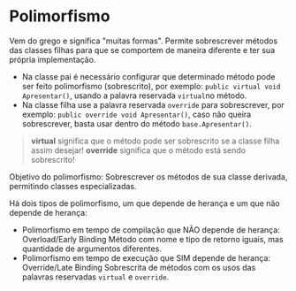 # Polimorfismo

Vem do grego e significa "muitas formas". Permite sobrescrever métodos das classes filhas para que se comportem de maneira diferente e ter sua própria implementação.

- Na classe pai é necessário configurar que determinado método pode ser feito polimorfismo (sobrescrito), por exemplo: `public virtual void Apresentar()`, usando a palavra reservada `virtual`no método.
- Na classe filha use a palavra reservada `override` para sobrescrever, por exemplo: `public override void Apresentar()`, caso não queira sobrescrever, basta usar dentro do método `base.Apresentar()`.

> **virtual** significa que o método pode ser sobrescrito se a classe filha assim desejar!
> **override** significa que o método está sendo sobrescrito!

Objetivo do polimorfismo: Sobrescrever os métodos de sua classe derivada, permitindo classes especializadas.

Há dois tipos de polimorfismo, um que depende de herança e um que não depende de herança:

- Polimorfismo em tempo de compilação que NÃO depende de herança: Overload/Early Binding
Método com nome e tipo de retorno iguais, mas quantidade de argumentos diferentes.
- Polimorfismo em tempo de execução que SIM depende de herança: Override/Late Binding
Sobrescrita de métodos com os usos das palavras reservadas `virtual` e `override`.
